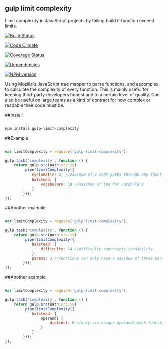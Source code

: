 gulp limit complexity
-----------------------

Limit complexity in JavaScript projects by failing build if function exceed limits.

[![Build Status](https://travis-ci.org/TakenPilot/gulp-limit-complexity.svg?branch=master)](https://travis-ci.org/TakenPilot/gulp-limit-complexity)

[![Code Climate](https://codeclimate.com/github/TakenPilot/gulp-limit-complexity/badges/gpa.svg)](https://codeclimate.com/github/TakenPilot/gulp-limit-complexity)

[![Coverage Status](https://coveralls.io/repos/TakenPilot/gulp-limit-complexity/badge.png?branch=master)](https://coveralls.io/r/TakenPilot/gulp-limit-complexity?branch=master)

[![Dependencies](https://david-dm.org/TakenPilot/gulp-limit-complexity.svg?style=flat)](https://david-dm.org/TakenPilot/gulp-limit-complexity.svg?style=flat)

[![NPM version](https://badge.fury.io/js/gulp-limit-complexity.svg)](http://badge.fury.io/js/gulp-limit-complexity)

Using Mozilla's JavaScript tree mapper to parse functions, and escomplex to calculate the complexity of every function.
This is mainly useful for keeping third-party developers honest and to a certain level of quality.
Can also be useful on large teams as a kind of contract for how complex or readable their code must be.

##Install

```Bash

npm install gulp-limit-complexity

```

##Example

```JavaScript

var limitComplexity = require('gulp-limit-complexity');

gulp.task('complexity', function () {
    return gulp.src(path.src.js)
        .pipe(limitComplexity({
            cyclomatic: 4, //maximum of 4 code paths through any function
            halstead: {
                vocabulary: 10 //maximum of ten for vocabulary
            }
        }));
});

```

##Another example

```JavaScript

var limitComplexity = require('gulp-limit-complexity');

gulp.task('complexity', function () {
    return gulp.src(path.src.js)
        .pipe(limitComplexity({
            halstead: {
                difficulty: 14 //difficulty represents readability
            },
            params: 3 //functions can only have a maximum of three parameters
        }));
});

```


##Another example

```JavaScript

var limitComplexity = require('gulp-limit-complexity');

gulp.task('complexity', function () {
    return gulp.src(path.src.js)
        .pipe(limitComplexity({
            halstead: {
                operands {
                    distinct: 6 //only six unique operands each function
                }
            }
        }));
});

```
